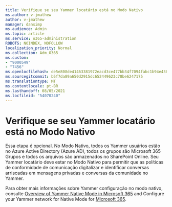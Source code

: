 ```yaml
---
title: Verifique se seu Yammer locatário está no Modo Nativo
ms.author: v-jmathew
author: v-jmathew
manager: dansimp
ms.audience: Admin
ms.topic: article
ms.service: o365-administration
ROBOTS: NOINDEX, NOFOLLOW
localization_priority: Normal
ms.collection: Adm_O365
ms.custom:
- "9000549"
- "7456"
ms.openlocfilehash: de5e808de41463381972eacd3ce477bb34f7094fabc1b94e438964c350a78c0e
ms.sourcegitcommit: b5f7da89a650d2915dc652449623c78be6247175
ms.translationtype: MT
ms.contentlocale: pt-BR
ms.lasthandoff: 08/05/2021
ms.locfileid: "54070240"
---
```

# <a name="verify-your-yammer-tenant-is-in-native-mode"></a>Verifique se seu Yammer locatário está no Modo Nativo

Essa etapa é opcional. No Modo Nativo, todos os Yammer usuários estão no Azure Active Directory (Azure AD), todos os grupos são Microsoft 365 Grupos e todos os arquivos são armazenados no SharePoint Online. Seu Yammer locatário deve estar no Modo Nativo para permitir que as políticas de conformidade de comunicação digitalizar e identificar conversas arriscadas em mensagens privadas e conversas da comunidade no Yammer.  
  
Para obter mais informações sobre Yammer configuração no modo nativo, consulte [Overview of Yammer Native Mode in Microsoft 365](https://go.microsoft.com/fwlink/?linkid=2129829) and Configure your Yammer network for Native Mode for [Microsoft 365](https://go.microsoft.com/fwlink/?linkid=2129772).
